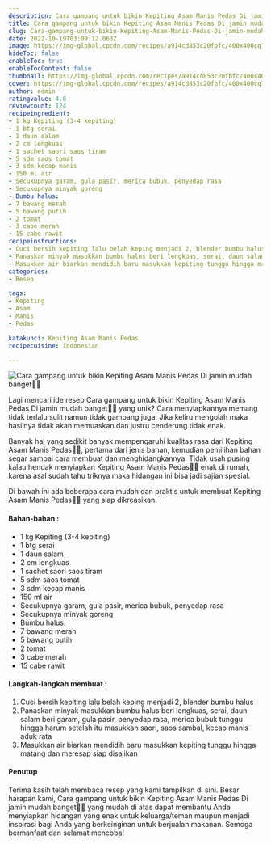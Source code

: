 ```yaml
---
description: Cara gampang untuk bikin Kepiting Asam Manis Pedas Di jamin mudah banget"
title: Cara gampang untuk bikin Kepiting Asam Manis Pedas Di jamin mudah banget
slug: Cara-gampang-untuk-bikin-Kepiting-Asam-Manis-Pedas-Di-jamin-mudah-banget
date: 2022-10-19T03:09:12.063Z
image: https://img-global.cpcdn.com/recipes/a914cd853c20fbfc/400x400cq70/photo.jpg
hideToc: false
enableToc: true
enableTocContent: false
thumbnail: https://img-global.cpcdn.com/recipes/a914cd853c20fbfc/400x400cq70/photo.jpg
cover: https://img-global.cpcdn.com/recipes/a914cd853c20fbfc/400x400cq70/photo.jpg
author: admin
ratingvalue: 4.8
reviewcount: 124
recipeingredient:
- 1 kg Kepiting (3-4 kepiting)
- 1 btg serai
- 1 daun salam
- 2 cm lengkuas
- 1 sachet saori saos tiram
- 5 sdm saos tomat
- 3 sdm kecap manis
- 150 ml air
- Secukupnya garam, gula pasir, merica bubuk, penyedap rasa
- Secukupnya minyak goreng
- Bumbu halus:
- 7 bawang merah
- 5 bawang putih
- 2 tomat
- 3 cabe merah
- 15 cabe rawit
recipeinstructions:
- Cuci bersih kepiting lalu belah keping menjadi 2, blender bumbu halus
- Panaskan minyak masukkan bumbu halus beri lengkuas, serai, daun salam beri garam, gula pasir, penyedap rasa, merica bubuk tunggu hingga harum setelah itu masukkan saori, saos sambal, kecap manis aduk rata
- Masukkan air biarkan mendidih baru masukkan kepiting tunggu hingga matang dan meresap siap disajikan
categories:
- Resep

tags:
- Kepiting
- Asam
- Manis
- Pedas

katakunci: Kepiting Asam Manis Pedas
recipecuisine: Indonesian

---
```


![Cara gampang untuk bikin Kepiting Asam Manis Pedas Di jamin mudah banget👩‍🍳](https://img-global.cpcdn.com/recipes/a914cd853c20fbfc/400x400cq70/photo.jpg)

Lagi mencari ide resep Cara gampang untuk bikin Kepiting Asam Manis Pedas Di jamin mudah banget👩‍🍳 yang unik? Cara menyiapkannya memang tidak terlalu sulit namun tidak gampang juga. Jika keliru mengolah maka hasilnya tidak akan memuaskan dan justru cenderung tidak enak.

Banyak hal yang sedikit banyak mempengaruhi kualitas rasa dari Kepiting Asam Manis Pedas👩‍🍳, pertama dari jenis bahan, kemudian pemilihan bahan segar sampai cara membuat dan menghidangkannya. Tidak usah pusing kalau hendak menyiapkan Kepiting Asam Manis Pedas👩‍🍳 enak di rumah, karena asal sudah tahu triknya maka hidangan ini bisa jadi sajian spesial.

Di bawah ini ada beberapa cara mudah dan praktis untuk membuat Kepiting Asam Manis Pedas👩‍🍳 yang siap dikreasikan.

<!--inarticleads1-->

#### Bahan-bahan :

- 1 kg Kepiting (3-4 kepiting)
- 1 btg serai
- 1 daun salam
- 2 cm lengkuas
- 1 sachet saori saos tiram
- 5 sdm saos tomat
- 3 sdm kecap manis
- 150 ml air
- Secukupnya garam, gula pasir, merica bubuk, penyedap rasa
- Secukupnya minyak goreng
- Bumbu halus:
- 7 bawang merah
- 5 bawang putih
- 2 tomat
- 3 cabe merah
- 15 cabe rawit

<!--inarticleads2-->

#### Langkah-langkah membuat :

1. Cuci bersih kepiting lalu belah keping menjadi 2, blender bumbu halus
1. Panaskan minyak masukkan bumbu halus beri lengkuas, serai, daun salam beri garam, gula pasir, penyedap rasa, merica bubuk tunggu hingga harum setelah itu masukkan saori, saos sambal, kecap manis aduk rata
1. Masukkan air biarkan mendidih baru masukkan kepiting tunggu hingga matang dan meresap siap disajikan

#### Penutup

Terima kasih telah membaca resep yang kami tampilkan di sini. Besar harapan kami, Cara gampang untuk bikin Kepiting Asam Manis Pedas Di jamin mudah banget👩‍🍳 yang mudah di atas dapat membantu Anda menyiapkan hidangan yang enak untuk keluarga/teman maupun menjadi inspirasi bagi Anda yang berkeinginan untuk berjualan makanan. Semoga bermanfaat dan selamat mencoba!